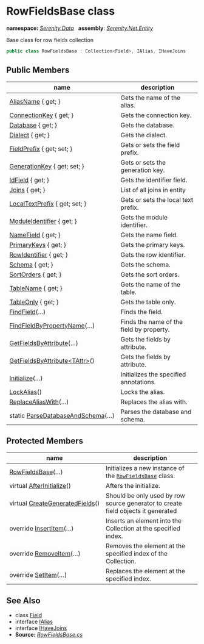 # RowFieldsBase class
**namespace:** *[Serenity.Data](../README.md#serenity.data-namespace)*   **assembly**: *[Serenity.Net.Entity](../README.md)*

Base class for row fields collection

```csharp
public class RowFieldsBase : Collection<Field>, IAlias, IHaveJoins
```

## Public Members

| name | description |
| --- | --- |
| [AliasName](RowFieldsBase/AliasName.md) { get; } | Gets the name of the alias. |
| [ConnectionKey](RowFieldsBase/ConnectionKey.md) { get; } | Gets the connection key. |
| [Database](RowFieldsBase/Database.md) { get; } | Gets the database. |
| [Dialect](RowFieldsBase/Dialect.md) { get; } | Gets the dialect. |
| [FieldPrefix](RowFieldsBase/FieldPrefix.md) { get; set; } | Gets or sets the field prefix. |
| [GenerationKey](RowFieldsBase/GenerationKey.md) { get; set; } | Gets or sets the generation key. |
| [IdField](RowFieldsBase/IdField.md) { get; } | Gets the identifier field. |
| [Joins](RowFieldsBase/Joins.md) { get; } | List of all joins in entity |
| [LocalTextPrefix](RowFieldsBase/LocalTextPrefix.md) { get; set; } | Gets or sets the local text prefix. |
| [ModuleIdentifier](RowFieldsBase/ModuleIdentifier.md) { get; } | Gets the module identifier. |
| [NameField](RowFieldsBase/NameField.md) { get; } | Gets the name field. |
| [PrimaryKeys](RowFieldsBase/PrimaryKeys.md) { get; } | Gets the primary keys. |
| [RowIdentifier](RowFieldsBase/RowIdentifier.md) { get; } | Gets the row identifier. |
| [Schema](RowFieldsBase/Schema.md) { get; } | Gets the schema. |
| [SortOrders](RowFieldsBase/SortOrders.md) { get; } | Gets the sort orders. |
| [TableName](RowFieldsBase/TableName.md) { get; } | Gets the name of the table. |
| [TableOnly](RowFieldsBase/TableOnly.md) { get; } | Gets the table only. |
| [FindField](RowFieldsBase/FindField.md)(…) | Finds the field. |
| [FindFieldByPropertyName](RowFieldsBase/FindFieldByPropertyName.md)(…) | Finds the name of the field by property. |
| [GetFieldsByAttribute](RowFieldsBase/GetFieldsByAttribute.md)(…) | Gets the fields by attribute. |
| [GetFieldsByAttribute&lt;TAttr&gt;](RowFieldsBase/GetFieldsByAttribute.md)() | Gets the fields by attribute. |
| [Initialize](RowFieldsBase/Initialize.md)(…) | Initializes the specified annotations. |
| [LockAlias](RowFieldsBase/LockAlias.md)() | Locks the alias. |
| [ReplaceAliasWith](RowFieldsBase/ReplaceAliasWith.md)(…) | Replaces the alias with. |
| static [ParseDatabaseAndSchema](RowFieldsBase/ParseDatabaseAndSchema.md)(…) | Parses the database and schema. |

## Protected Members

| name | description |
| --- | --- |
| [RowFieldsBase](RowFieldsBase/RowFieldsBase.md)(…) | Initializes a new instance of the [`RowFieldsBase`](RowFieldsBase.md) class. |
| virtual [AfterInitialize](RowFieldsBase/AfterInitialize.md)() | Afters the initialize. |
| virtual [CreateGeneratedFields](RowFieldsBase/CreateGeneratedFields.md)() | Should be only used by row source generator to create field objects it generated |
| override [InsertItem](RowFieldsBase/InsertItem.md)(…) | Inserts an element into the Collection at the specified index. |
| override [RemoveItem](RowFieldsBase/RemoveItem.md)(…) | Removes the element at the specified index of the Collection. |
| override [SetItem](RowFieldsBase/SetItem.md)(…) | Replaces the element at the specified index. |

## See Also

* class [Field](Field.md)
* interface [IAlias](../Serenity.Net.Data/IAlias.md)
* interface [IHaveJoins](../Serenity.Net.Data/IHaveJoins.md)
* **Source:** *[RowFieldsBase.cs](https://github.com/serenity-is/Serenity/blob/master/src/Serenity.Net.Entity/Row/RowFieldsBase.cs)*